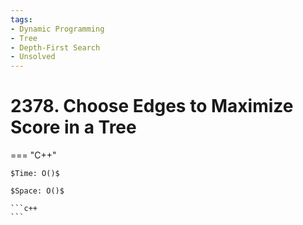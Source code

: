```yaml
---
tags:
- Dynamic Programming
- Tree
- Depth-First Search
- Unsolved
---
```



# 2378. Choose Edges to Maximize Score in a Tree

=== "C++"

    $Time: O()$

    $Space: O()$

    ```c++
    ```